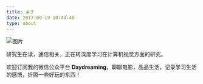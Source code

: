 ```yaml
---
title: 关于
date: 2017-09-19 10:43:46
type: about
---
```


![图片](http://owinowxgh.bkt.clouddn.com/%E6%9D%80%E6%89%8B%E9%87%8C%E6%98%82.jpg)

研究生在读，通信相关，正在转深度学习在计算机视觉方面的研究。

欢迎订阅我的微信公众平台 **Daydreaming**，聊聊电影，品品生活，记录学习生活的感悟，折腾一些好玩的东西！
